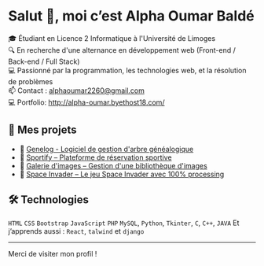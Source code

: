 # Salut 👋, moi c’est Alpha Oumar Baldé

🎓 Étudiant en Licence 2 Informatique à l'Université de Limoges  
🔍 En recherche d'une alternance en développement web (Front-end / Back-end / Full Stack)  
💻 Passionné par la programmation, les technologies web, et la résolution de problèmes  
📫 Contact : alphaoumar2260@gmail.com  
💻 Portfolio: http://alpha-oumar.byethost18.com/

## 💼 Mes projets
- 🔗 [Genelog - Logiciel de gestion d'arbre généalogique](https://github.com/alphaDev-Full/Genealogie_Familiale)
- 🔗 [Sportify – Plateforme de réservation sportive](https://github.com/alphaDev-Full/projet-sportify)
- 🔗 [Galerie d'images – Gestion d'une bibliothèque d'images](https://github.com/alphaDev-Full/Gestion-galerie-image)
- 🔗 [Space Invader – Le jeu Space Invader avec 100% processing](https://github.com/alphaDev-Full/Projet_Space_Invider)

## 🛠️ Technologies

`HTML` `CSS` `Bootstrap` `JavaScript` `PHP` `MySQL`, `Python`, `Tkinter`, `C`, `C++`, `JAVA`
Et j’apprends aussi : `React`, `talwind` et `django`

---

Merci de visiter mon profil !
